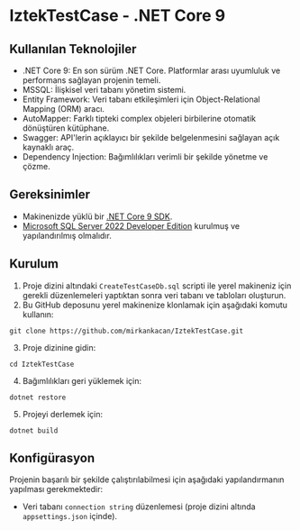# IztekTestCase - .NET Core 9

## Kullanılan Teknolojiler 
+ .NET Core 9: En son sürüm .NET Core. Platformlar arası uyumluluk ve performans sağlayan projenin temeli.
+ MSSQL: İlişkisel veri tabanı yönetim sistemi.
+ Entity Framework: Veri tabanı etkileşimleri için Object-Relational Mapping (ORM) aracı.
+ AutoMapper: Farklı tipteki complex objeleri birbilerine otomatik dönüştüren kütüphane.
+ Swagger: API'lerin açıklayıcı bir şekilde belgelenmesini sağlayan açık kaynaklı araç.
+ Dependency Injection: Bağımlılıkları verimli bir şekilde yönetme ve çözme.

## Gereksinimler
+ Makinenizde yüklü bir [.NET Core 9 SDK](https://dotnet.microsoft.com/en-us/download/dotnet/9.0).
+ [Microsoft SQL Server 2022 Developer Edition](https://www.microsoft.com/en-us/sql-server/sql-server-downloads) kurulmuş ve yapılandırılmış olmalıdır.

## Kurulum 
1. Proje dizini altındaki `CreateTestCaseDb.sql` scripti ile yerel makineniz için gerekli düzenlemeleri yaptıktan sonra veri tabanı ve tabloları oluşturun.
2. Bu GitHub deposunu yerel makinenize klonlamak için aşağıdaki komutu kullanın:
```
git clone https://github.com/mirkankacan/IztekTestCase.git
```
3. Proje dizinine gidin:
```
cd IztekTestCase
```
4. Bağımlılıkları geri yüklemek için:
```
dotnet restore
```
5. Projeyi derlemek için:
```
dotnet build
```

## Konfigürasyon
Projenin başarılı bir şekilde çalıştırılabilmesi için aşağıdaki yapılandırmanın yapılması gerekmektedir:
+ Veri tabanı `connection string` düzenlemesi (proje dizini altında `appsettings.json` içinde).
